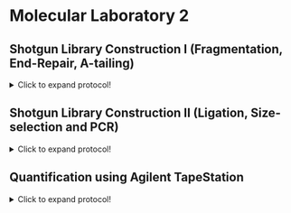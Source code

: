 # Molecular Laboratory 2

## Shotgun Library Construction I (Fragmentation, End-Repair, A-tailing)

<details>
  <summary>Click to expand protocol!</summary>

>Here we will start building an NGS library of genomic double-stranded DNA (dsDNA) for eight samples using starting amounts of 500 ng dsDNA and NEBNext Master Mixes. 

**Materials**

* NEBNext dsDNA Fragmentase kit (M0348S/L)
* Serapure magnetic bead solution (from Unit 1)
* Magnetic Bead Rack
* NEBNext End Repair Module (E6050)
* NEBNext dA-tailing Module (E6053)  
* 1.5 mL microcentrifuge tubes
* PCR-grade water
* Fresh 70% ethanol
* PCR tubes
* Thermal cycler, water bath, or heat block  

1. Set a heat block or water bath to 37 C.
   
2. Using the DNA extractions from Unit 1, we are now going to prepare the DNA for library construction. First, we need to prepare 500 ng from the DNA isolates and then adjust the volumes with water so that all samples have 60 uL for the fragmentation step. I use a spreadsheet with four columns to do this: 
  
Sample ID | Qubit concentration (ng/uL)  | uL needed for 500 ng | uL of water to add
------------ | -------------  | ------------- | -------------
Sample 1 | 10.0 | 50.0  | 10.0
Sample 2 | 18.5  | 27.0 | 33.0
Sample 3 | 33.2  | 15.1 | 44.9
Sample 4 | 80.0  | 6.3  | 53.7

> The third column is the second column value divided by 500 and the fourth column is 60 minus the third column value

3. In 1.5 mL microcentrifuge tubes, prepare the following recipe for all eight samples: 
  * 4 uL Fragmentase Buffer
  * 2 uL Fragmentase
  * 60 uL extracted DNA

4. Place the 1.5 mL tubes in the 37 C heat block/water bath for 25 minutes. 
  
5. Remove Serapure magnetic bead solution from 4 C storage and agitate/vortex so that beads are suspended in the solution. It should look the same as when we made the beads in Unit 1. 
  
6. Remove the fragmented DNA samples from the 37 C incubation and add 126 uL of Serapure beads to each sample. This is a 1.8X concentration.   

7. After adding the Serapure beads incubate at room temperature for 5 mins.

8. Place 1.5 mL tube on magnet rack. Allow beads to seperate (~5 min)

9. Remove supernatent with a P1000 pipetter and discard. Remove any remaining supernatent with a P100 or P200 pipetter.

10. Add 500 uL of 70% ethanol and let stand for 1 min (Wash No. 1)

11. Remove supernatent as in Step 13.

12. Add 500 uL of 70% ethanol and let stand for 1 min (Wash No. 2)
  
13. Remove supernatent as in Step 13.
  
14. Allow beads to sit until there is no residual ethanol on the sides of the tube. This usually takes about 2-3 mins. 

15. Add 31 uL 10 mM Tris to dried beads and resuspend the beads in solution by removing the tube from the magnet rack. This may require gently flicking the tube to get the beads back into solution. You may then need to centrifuge the tube to return the beads to the solution to the bottom of the tube. 

16. Place 1.5 mL tube on magnet rack. Allow beads to seperate (~5 min)
>The purified fragmented DNA is now in the supernatent. 

17. Transfer 30 uL of fragmented DNA into clean PCR tubes. We will now begin the End-repair reactions. 
  
18. To each tube with 30 uL of fragmented DNA, add the following: 
  * 2.5 uL 10X End-repair Buffer
  * 1.25 uL End-repair enzyme
  * 6.25 uL PCR-grade water

19. Mix each reaction by pippeting gently up and down and then spin down in a mini-centrifuge.

20. Transfer the PCR tubes to a thermal cycler and run the 'End-repair' program which will keep the samples at 20 C for 30 minutes. 
  
21. Once complete, remove the PCR tubes from the thermal cylcer and transfer each sample (~40 uL) to new 1.5 mL tubes and add 72 uL of Serapure magnetic bead solution. This is a 1.8X concentration.
  
22. After adding the Serapure beads incubate at room temperature for 5 mins.

23. Place 1.5 mL tube on magnet rack. Allow beads to seperate (~5 min)

24. Remove supernatent with a P1000 pipetter and discard. Remove any remaining supernatent with a P100 or P200 pipetter.

25. Add 500 uL of 70% ethanol and let stand for 1 min (Wash No. 1)

26.. Remove supernatent as in Step 13.

27. Add 500 uL of 70% ethanol and let stand for 1 min (Wash No. 2)
  
28.. Remove supernatent as in Step 13.
  
29.. Allow beads to sit until there is no residual ethanol on the sides of the tube. This usually takes about 2-3 mins. 

30. Add 36 uL 10 mM Tris to dried beads and resuspend the beads in solution by removing the tube from the magnet rack. This may require gently flicking the tube to get the beads back into solution. You may then need to centrifuge the tube to return the beads to the solution to the bottom of the tube. 

31. Place 1.5 mL tube on magnet rack. Allow beads to seperate (~5 min)
>The purified End-repaired DNA is now in the supernatent.   
  
  
  
</details>

## Shotgun Library Construction II (Ligation, Size-selection and PCR)

<details>
  <summary>Click to expand protocol!</summary>

>Magnetic Beads are valuable for extracting genomic DNA, removing small unwanted nucleic acids (e.g. primers, adapaters), and size selection. Modified from B. Faircloth and T. Glenn protocol (UCLA, 2011). Original protocol by Rohland and Reich [2012](https://www.ncbi.nlm.nih.gov/pmc/articles/PMC3337438/).

**Materials**

* T4 DNA Ligase
* Adapter Oligonuclotides
* NEB Phusion polymerase
* Illumina TruSeq primers
* Nuclease-free water
* Magnetic tube rack


**Protocol**
1. Using the a-tailed reactions from the last unit...
</details>

## Quantification using Agilent TapeStation

<details>
  <summary>Click to expand protocol!</summary>

  >Magnetic Beads are valuable for extracting genomic DNA, removing small unwanted nucleic acids (e.g. primers, adapaters), and size selection. Modified from B. Faircloth and T. Glenn protocol (UCLA, 2011). Original protocol by Rohland and Reich [2012](https://www.ncbi.nlm.nih.gov/pmc/articles/PMC3337438/).

**Materials**

* T4 DNA Ligase
* Adapter Oligonuclotides
* NEB Phusion polymerase
* Illumina TruSeq primers
* Nuclease-free water
* Magnetic tube rack


**Protocol**
1. Using the a-tailed reactions from the last unit...
</details>
